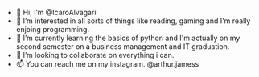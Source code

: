 - 👋 Hi, I’m @IcaroAlvagari
- 👀 I’m interested in all sorts of things like reading, gaming and I'm really enjoing programming.
- 🌱 I’m currently learning the basics of python and I'm actually on my second semester on a business management and IT graduation. 
- 💞️ I’m looking to collaborate on everything i can.
- 📫 You can reach me on my instagram. @arthur.jamess

<!---
IcaroAlvagari/IcaroAlvagari is a ✨ special ✨ repository because its `README.md` (this file) appears on your GitHub profile.
You can click the Preview link to take a look at your changes.
--->
